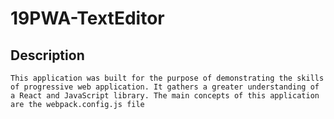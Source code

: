 # 19PWA-TextEditor

## Description 

    This application was built for the purpose of demonstrating the skills of progressive web application. It gathers a greater understanding of a React and JavaScript library. The main concepts of this application are the webpack.config.js file